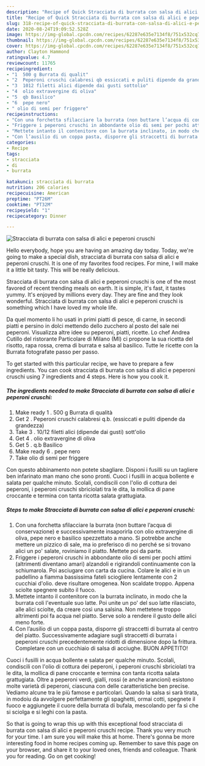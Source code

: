 ```yaml
---
description: "Recipe of Quick Stracciata di burrata con salsa di alici e peperoni cruschi"
title: "Recipe of Quick Stracciata di burrata con salsa di alici e peperoni cruschi"
slug: 318-recipe-of-quick-stracciata-di-burrata-con-salsa-di-alici-e-peperoni-cruschi
date: 2020-08-24T19:09:52.528Z
image: https://img-global.cpcdn.com/recipes/62287e635e7134f8/751x532cq70/stracciata-di-burrata-con-salsa-di-alici-e-peperoni-cruschi-recipe-main-photo.jpg
thumbnail: https://img-global.cpcdn.com/recipes/62287e635e7134f8/751x532cq70/stracciata-di-burrata-con-salsa-di-alici-e-peperoni-cruschi-recipe-main-photo.jpg
cover: https://img-global.cpcdn.com/recipes/62287e635e7134f8/751x532cq70/stracciata-di-burrata-con-salsa-di-alici-e-peperoni-cruschi-recipe-main-photo.jpg
author: Clayton Hammond
ratingvalue: 4.7
reviewcount: 11765
recipeingredient:
- "1  500 g Burrata di qualit"
- "2  Peperoni cruschi calabresi qb essiccati e puliti dipende da grandezza"
- "3  1012 filetti alici dipende dai gusti sottolio"
- "4  olio extravergine di oliva"
- "5  qb Basilico"
- "6  pepe nero"
- " olio di semi per friggere"
recipeinstructions:
- "Con una forchetta sfilacciare la burrata (non buttare l’acqua di conservazione) e successivamente insaporirla con olio extravergine di oliva, pepe nero e basilico spezzettato a mano. Si potrebbe anche mettere un pizzico di sale, ma io preferisco di no perché se si trovano alici un po&#39; salate, roviniamo il piatto. Mettete poi da parte."
- "Friggere i peperoni cruschi in abbondante olio di semi per pochi attimi (altrimenti diventano amari) alzandoli e rigirandoli continuamente con la schiumarola. Poi asciugare con carta da cucina. Colare le alici e in un padellino a fiamma bassissima fateli sciogliere lentamente con 2 cucchiai d&#39;olio. deve risultare omogenea. Non scaldate troppo. Appena sciolte spegnere subito il fuoco."
- "Mettete intanto il contenitore con la burrata inclinato, in modo che la burrata coli l&#39;eventuale suo latte. Poi unite un po&#39; del suo latte rilasciato, alle alici sciolte, da creare così una salsina. Non mettetene troppo altrimenti poi fa acqua nel piatto. Serve solo a rendere il gusto delle alici meno forte."
- "Con l’ausilio di un coppa pasta, disporre gli straccetti di burrata al centro del piatto. Successivamente adagiare sugli straccetti di burrata i peperoni cruschi precedentemente ridotti di dimensione dopo la frittura. Completare con un cucchiaio di salsa di acciughe. BUON APPETITO!"
categories:
- Recipe
tags:
- stracciata
- di
- burrata

katakunci: stracciata di burrata 
nutrition: 206 calories
recipecuisine: American
preptime: "PT26M"
cooktime: "PT32M"
recipeyield: "1"
recipecategory: Dinner

---
```



![Stracciata di burrata con salsa di alici e peperoni cruschi](https://img-global.cpcdn.com/recipes/62287e635e7134f8/751x532cq70/stracciata-di-burrata-con-salsa-di-alici-e-peperoni-cruschi-recipe-main-photo.jpg)

Hello everybody, hope you are having an amazing day today. Today, we're going to make a special dish, stracciata di burrata con salsa di alici e peperoni cruschi. It is one of my favorites food recipes. For mine, I will make it a little bit tasty. This will be really delicious.

Stracciata di burrata con salsa di alici e peperoni cruschi is one of the most favored of recent trending meals on earth. It is simple, it's fast, it tastes yummy. It's enjoyed by millions every day. They are fine and they look wonderful. Stracciata di burrata con salsa di alici e peperoni cruschi is something which I have loved my whole life.

Da quel momento li ho usati in primi piatti di pesce, di carne, in secondi piatti e persino in dolci mettendo dello zucchero al posto del sale nei peperoni. Visualizza altre idee su peperoni, piatti, ricette. Lo chef Andrea Cutillo del ristorante Particolare di Milano (MI) ci propone la sua ricetta del risotto, rapa rossa, crema di burrata e salsa al basilico. Tutte le ricette con la Burrata fotografate passo per passo.


To get started with this particular recipe, we have to prepare a few ingredients. You can cook stracciata di burrata con salsa di alici e peperoni cruschi using 7 ingredients and 4 steps. Here is how you cook it.

<!--inarticleads1-->

##### The ingredients needed to make Stracciata di burrata con salsa di alici e peperoni cruschi:

1. Make ready 1 . 500 g Burrata di qualità
1. Get 2 . Peperoni cruschi calabresi q.b. (essiccati e puliti dipende da grandezza)
1. Take 3 . 10/12 filetti alici (dipende dai gusti) sott&#39;olio
1. Get 4 . olio extravergine di oliva
1. Get 5 . q.b Basilico
1. Make ready 6 . pepe nero
1. Take  olio di semi per friggere


Con questo abbinamento non potete sbagliare. Disponi i fusilli su un tagliere ben infarinato man mano che sono pronti. Cuoci i fusilli in acqua bollente e salata per qualche minuto. Scolali, condiscili con l&#39;olio di cottura dei peperoni, i peperoni cruschi sbriciolati tra le dita, la mollica di pane croccante e termina con tanta ricotta salata grattugiata. 

<!--inarticleads2-->

##### Steps to make Stracciata di burrata con salsa di alici e peperoni cruschi:

1. Con una forchetta sfilacciare la burrata (non buttare l’acqua di conservazione) e successivamente insaporirla con olio extravergine di oliva, pepe nero e basilico spezzettato a mano. Si potrebbe anche mettere un pizzico di sale, ma io preferisco di no perché se si trovano alici un po&#39; salate, roviniamo il piatto. Mettete poi da parte.
1. Friggere i peperoni cruschi in abbondante olio di semi per pochi attimi (altrimenti diventano amari) alzandoli e rigirandoli continuamente con la schiumarola. Poi asciugare con carta da cucina. Colare le alici e in un padellino a fiamma bassissima fateli sciogliere lentamente con 2 cucchiai d&#39;olio. deve risultare omogenea. Non scaldate troppo. Appena sciolte spegnere subito il fuoco.
1. Mettete intanto il contenitore con la burrata inclinato, in modo che la burrata coli l&#39;eventuale suo latte. Poi unite un po&#39; del suo latte rilasciato, alle alici sciolte, da creare così una salsina. Non mettetene troppo altrimenti poi fa acqua nel piatto. Serve solo a rendere il gusto delle alici meno forte.
1. Con l’ausilio di un coppa pasta, disporre gli straccetti di burrata al centro del piatto. Successivamente adagiare sugli straccetti di burrata i peperoni cruschi precedentemente ridotti di dimensione dopo la frittura. Completare con un cucchiaio di salsa di acciughe. BUON APPETITO!


Cuoci i fusilli in acqua bollente e salata per qualche minuto. Scolali, condiscili con l&#39;olio di cottura dei peperoni, i peperoni cruschi sbriciolati tra le dita, la mollica di pane croccante e termina con tanta ricotta salata grattugiata. Oltre a peperoni verdi, gialli, rossi (e anche arancioni) esistono molte varietà di peperoni, ciascuna con delle caratteristiche ben precise. Vediamo alcune tra le più famose e particolari. Quando la salsa si sarà tirata, in modoiu da avvolgere perfettamente gli spaghetti, ormai cotti, spegnete il fuoco e aggiungete il cuore della burrata di bufala, mescolando per fa sì che si sciolga e si leghi con la pasta. 

So that is going to wrap this up with this exceptional food stracciata di burrata con salsa di alici e peperoni cruschi recipe. Thank you very much for your time. I am sure you will make this at home. There's gonna be more interesting food in home recipes coming up. Remember to save this page on your browser, and share it to your loved ones, friends and colleague. Thank you for reading. Go on get cooking!
